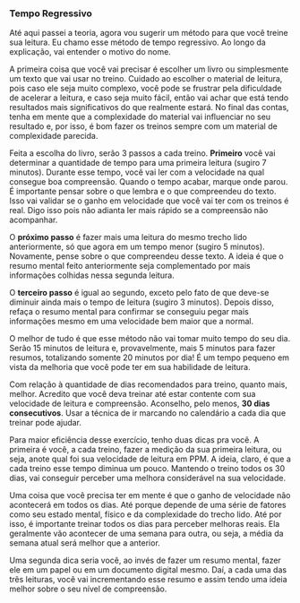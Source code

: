 ### Tempo Regressivo

Até aqui passei a teoria, agora vou sugerir um método para que você treine sua leitura. Eu chamo esse método de tempo regressivo. Ao longo da explicação, vai entender o motivo do nome.

A primeira coisa que você vai precisar é escolher um livro ou simplesmente um texto que vai usar no treino. Cuidado ao escolher o material de leitura, pois caso ele seja muito complexo, você pode se frustrar pela dificuldade de acelerar a leitura, e caso seja muito fácil, então vai achar que está tendo resultados mais significativos do que realmente estará. No final das contas, tenha em mente que a complexidade do material vai influenciar no seu resultado e, por isso, é bom fazer os treinos sempre com um material de complexidade parecida.

Feita a escolha do livro, serão 3 passos a cada treino. **Primeiro** você vai determinar a quantidade de tempo para uma primeira leitura (sugiro 7 minutos). Durante esse tempo, você vai ler com a velocidade na qual consegue boa compreensão. Quando o tempo acabar, marque onde parou. É importante pensar sobre o que lembra e o que compreendeu do texto. Isso vai validar se o ganho em velocidade que você vai ter com os treinos é real. Digo isso pois não adianta ler mais rápido se a compreensão não acompanhar.

O **próximo passo** é fazer mais uma leitura do mesmo trecho lido anteriormente, só que agora em um tempo menor (sugiro 5 minutos). Novamente, pense sobre o que compreendeu desse texto. A ideia é que o resumo mental feito anteriormente seja complementado por mais informações colhidas nessa segunda leitura.

O **terceiro passo** é igual ao segundo, exceto pelo fato de que deve-se diminuir ainda mais o tempo de leitura (sugiro 3 minutos). Depois disso, refaça o resumo mental para confirmar se conseguiu pegar mais informações mesmo em uma velocidade bem maior que a normal.

O melhor de tudo é que esse método não vai tomar muito tempo do seu dia. Serão 15 minutos de leitura e, provavelmente, mais 5 minutos para fazer resumos, totalizando somente 20 minutos por dia! É um tempo pequeno em vista da melhoria que você pode ter em sua habilidade de leitura.

Com relação à quantidade de dias recomendados para treino, quanto mais, melhor. Acredito que você deva treinar até estar contente com sua velocidade de leitura e compreensão. Aconselho, pelo menos, **30 dias consecutivos**. Usar a técnica de ir marcando no calendário a cada dia que treinar pode ajudar.

Para maior eficiência desse exercício, tenho duas dicas pra você. A primeira é você, a cada treino, fazer a medição da sua primeira leitura, ou seja, anote qual foi sua velocidade de leitura em PPM. A ideia, claro, é que a cada treino esse tempo diminua um pouco. Mantendo o treino todos os 30 dias, vai conseguir perceber uma melhora considerável na sua velocidade.

Uma coisa que você precisa ter em mente é que o ganho de velocidade não acontecerá em todos os dias. Até porque depende de uma série de fatores como seu estado mental, físico e da complexidade do trecho lido. Até por isso, é importante treinar todos os dias para perceber melhoras reais. Ela geralmente vão acontecer de uma semana para outra, ou seja, a média da semana atual será melhor que a anterior.
 
Uma segunda dica seria você, ao invés de fazer um resumo mental, fazer ele em um papel ou em um documento digital mesmo. Daí, a cada uma das três leituras, você vai incrementando esse resumo e assim tendo uma ideia melhor sobre o seu nível de compreensão.
